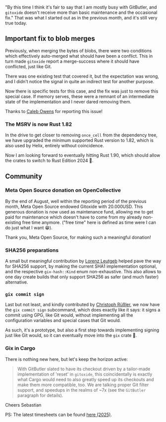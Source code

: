 "By this time I think it's fair to say that I am mostly busy with GitButler, and `gitoxide` doesn't receive more than basic maintenance and the occasional fix."
That was what I started out as in the previous month, and it's still very true today.

## Important fix to blob merges

Previously, when merging the bytes of blobs, there were two conditions which effectively auto-merged what should have been a conflict. This in turn made `gitoxide` report a merge-success where it should have conflicted, just like Git.

There was one existing test that covered it, but the expectation was wrong, and I didn't notice the signal in quite an indirect test for another purpose.

Now there is specific tests for this case, and the fix was just to remove this special case. If memory serves, these were a remnant of an intermediate state of the implementation and I never dared removing them.

Thanks to [Caleb Owens](https://github.com/caleb-t-owens) for reporting this issue!

### The MSRV is now Rust 1.82

In the drive to get closer to removing `once_cell` from the dependency tree, we have upgraded the minimum supported Rust version to 1.82, which is also used by Helix, entirely without coincidence.

Now I am looking forward to eventually hitting Rust 1.90, which should allow the crates to switch to Rust Edition 2024 🎉.

## Community

### Meta Open Source donation on OpenCollective

By the end of August, well within the reporting period of the previous month, Meta Open Source endowed Gitoxide with 20.000USD. This generous donation is now used as maintenance fund, allowing me to get paid for maintenance which doesn't have to come from my already non-existing free time anymore. ("free time" here is defined as time were I can do just what I want 😁).

Thank you, Meta Open Source, for making such a meaningful donation!

### SHA256 preparations

A small but meaningful contribution by [Lorenz Leutgeb](https://github.com/lorenzleutgeb) helped pave the way for SHA256 support, by making the current SHA1 implementation optional, and the respective `gix-hash::Kind` enum non-exhaustive.
This also allows to one day create builds that only support SHA256 as safer (and much faster) alternative.

### `gix commit sign`

Last but not least, and kindly contributed by [Christoph Rüßler](https://github.com/cruessler), we now have the `gix commit sign` subcommand, which does exactly like it says: it signs a commit using GPG, like Git would, without implementing all the configuration variables and special cases that Git would.

As such, it's a prototype, but also a first step towards implementing signing just like Git would, so it can eventually move into the `gix` crate 🎉.

### Gix in Cargo

There is nothing new here, but let's keep the horizon active:

> With GitButler slated to have its checkout driven by a tailor-made implementation of 'reset' in `gitoxide`, this coincidentally is exactly what Cargo would need to also greatly speed up its checkouts and make them more compatible, too. We are talking proper Git filter support, and speedups in the realms of ~7x (see the `GitButler` paragraph for details).

Cheers
Sebastian

PS: The latest timesheets can be found [here (2025)](https://github.com/Byron/byron/blob/main/timesheets/2025.csv). 